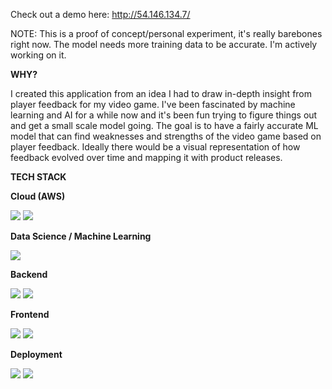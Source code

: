 Check out a demo here: http://54.146.134.7/

NOTE: This is a proof of concept/personal experiment, it's really barebones right now. The model needs more training data to be accurate. I'm actively working on it.

**WHY?**

I created this application from an idea I had to draw in-depth insight from player feedback for my video game. I've been fascinated by machine learning and AI for a while now and it's been fun trying to figure things out and get a small scale model going.
The goal is to have a fairly accurate ML model that can find weaknesses and strengths of the video game based on player feedback. Ideally there would be a visual representation of how feedback evolved over time and mapping it with product releases.

**TECH STACK**

**Cloud (AWS)**

<img src="https://img.shields.io/badge/ec2-FF9900?logo=amazon-ec2&logoColor=FFFFFF&style=for-the-badge" />

<img src="https://img.shields.io/badge/terraform-623CE4?logo=terraform&logoColor=FFFFFF&style=for-the-badge" />

**Data Science / Machine Learning**

<img src="https://img.shields.io/badge/scikit--learn-F7931E?logo=scikit-learn&logoColor=FFFFFF&style=for-the-badge" />

**Backend**

<img src="https://img.shields.io/badge/django-092E20?logo=django&logoColor=FFFFFF&style=for-the-badge" />

<img src="https://img.shields.io/badge/python-3776AB?logo=python&logoColor=FFFFFF&style=for-the-badge" />

**Frontend**

<img src="https://img.shields.io/badge/angular-DD0031?logo=angular&logoColor=FFFFFF&style=for-the-badge" />

<img src="https://img.shields.io/badge/typescript-007acc?logo=typescript&logoColor=FFFFFF&style=for-the-badge" />

**Deployment**

<img src="https://img.shields.io/badge/docker-0db7ed?logo=docker&logoColor=FFFFFF&style=for-the-badge" />

<img src="https://img.shields.io/badge/nginx-009900?logo=nginx&logoColor=FFFFFF&style=for-the-badge" />
